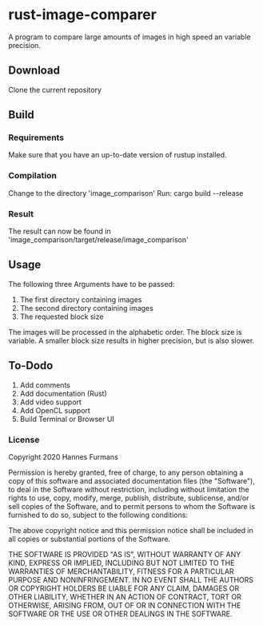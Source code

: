 # rust-image-comparer
 A program to compare large amounts of images in high speed an variable precision.

## Download
 Clone the current repository

## Build
### Requirements
Make sure that you have an up-to-date version of rustup installed.
### Compilation
Change to the directory 'image_comparison'
Run:
   cargo build --release
### Result
The result can now be found in 'image_comparison/target/release/image_comparison'

## Usage
The following three Arguments have to be passed:
1. The first directory containing images
2. The second directory containing images
3. The requested block size

The images will be processed in the alphabetic order. The block size is variable. A smaller block size results in higher precision, but is also slower.

## To-Dodo
1. Add comments
2. Add documentation (Rust)
3. Add video support
4. Add OpenCL support
5. Build Terminal or Browser UI

### License
Copyright 2020 Hannes Furmans

Permission is hereby granted, free of charge, to any person obtaining a copy of this software and associated documentation files (the "Software"), to deal in the Software without restriction, including without limitation the rights to use, copy, modify, merge, publish, distribute, sublicense, and/or sell copies of the Software, and to permit persons to whom the Software is furnished to do so, subject to the following conditions:

The above copyright notice and this permission notice shall be included in all copies or substantial portions of the Software.

THE SOFTWARE IS PROVIDED "AS IS", WITHOUT WARRANTY OF ANY KIND, EXPRESS OR IMPLIED, INCLUDING BUT NOT LIMITED TO THE WARRANTIES OF MERCHANTABILITY, FITNESS FOR A PARTICULAR PURPOSE AND NONINFRINGEMENT. IN NO EVENT SHALL THE AUTHORS OR COPYRIGHT HOLDERS BE LIABLE FOR ANY CLAIM, DAMAGES OR OTHER LIABILITY, WHETHER IN AN ACTION OF CONTRACT, TORT OR OTHERWISE, ARISING FROM, OUT OF OR IN CONNECTION WITH THE SOFTWARE OR THE USE OR OTHER DEALINGS IN THE SOFTWARE.